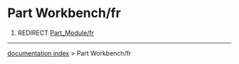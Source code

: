 # Part Workbench/fr
1.  REDIRECT [Part\_Module/fr](Part_Module/fr.md)

---
[documentation index](../README.md) > Part Workbench/fr
